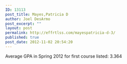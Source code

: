 ```yaml
---
ID: 13113
post_title: Mayes,Patricia D
author: Joel DesArmo
post_excerpt: ""
layout: post
permalink: http://effrtlss.com/mayespatricia-d-3/
published: true
post_date: 2012-11-02 20:54:20
---
```

<p>Average GPA in Spring 2012 for first course listed: 3.364</p>